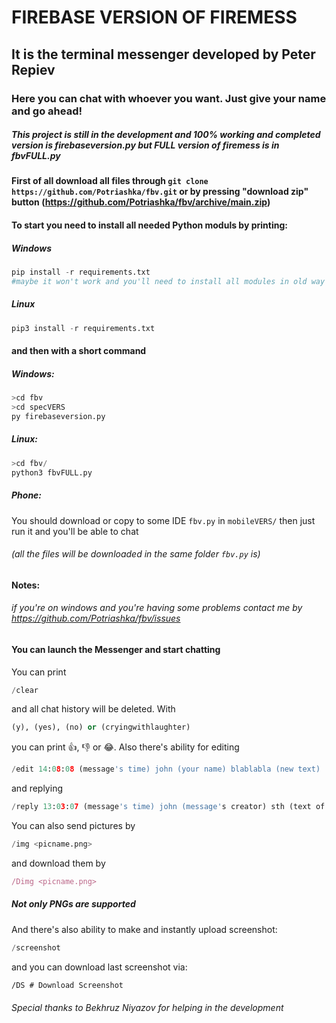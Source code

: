 # FIREBASE VERSION OF FIREMESS
## It is the terminal messenger developed by Peter Repiev
### Here you can chat with whoever you want. Just give your name and go ahead!
##### This project is still in the development and 100% working and completed version is firebaseversion.py but FULL version of firemess is in fbvFULL.py
#### First of all download all files through ```git clone https://github.com/Potriashka/fbv.git``` or by pressing "download zip" button (https://github.com/Potriashka/fbv/archive/main.zip)
#### To start you need to install all needed Python moduls by printing:
##### Windows
```python
pip install -r requirements.txt
#maybe it won't work and you'll need to install all modules in old way
```
##### Linux
```python
pip3 install -r requirements.txt
```
#### and then with a short command
##### Windows:
```python
>cd fbv
>cd specVERS
py firebaseversion.py
```
##### Linux:
```python
>cd fbv/
python3 fbvFULL.py
```
##### Phone:
You should download or copy to some IDE ```fbv.py``` in ```mobileVERS/``` then just run it and you'll be able to chat
###### (all the files will be downloaded in the same folder ```fbv.py``` is)
#### Notes: 
###### if you're on windows and you're having some problems contact me by https://github.com/Potriashka/fbv/issues 
#### You can launch the Messenger and start chatting
You can print
```python
/clear
```
and all chat history will be deleted.
With
```python
(y), (yes), (no) or (cryingwithlaughter)
```
you can print 👍, 👎 or 😂.
Also there's ability for editing
```python
/edit 14:08:08 (message's time) john (your name) blablabla (new text)
```
and replying
```python
/reply 13:03:07 (message's time) john (message's creator) sth (text of a message)
```
You can also send pictures by
```python
/img <picname.png>
```
and download them by
```javascript
/Dimg <picname.png>
```
##### Not only PNGs are supported
And there's also ability to make and instantly upload screenshot:
```python
/screenshot
```
and you can download last screenshot via:
```css
/DS # Download Screenshot
```
###### Special thanks to Bekhruz Niyazov for helping in the development
